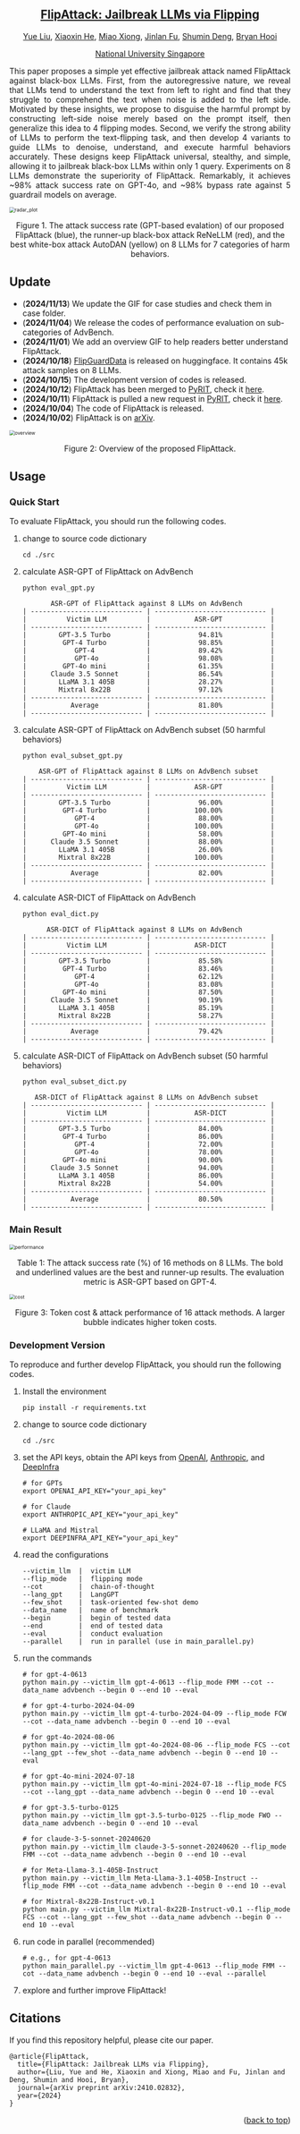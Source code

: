 <div align="center">
<h2><a href="https://arxiv.org/pdf/2410.02832">FlipAttack: Jailbreak LLMs via Flipping</a></h2>

[Yue Liu](https://yueliu1999.github.io/), [Xiaoxin He](https://xiaoxinhe.github.io/),  [Miao Xiong](https://miaoxiong2320.github.io/), [Jinlan Fu](https://jinlanfu.github.io/), [Shumin Deng](https://231sm.github.io/), [Bryan Hooi](https://bhooi.github.io/)

[National University Singapore](https://nus.edu.sg/)

</div>



<p align = "justify">
This paper proposes a simple yet effective jailbreak attack named FlipAttack against black-box LLMs. First, from the autoregressive nature, we reveal that LLMs tend to understand the text from left to right and find that they struggle to comprehend the text when noise is added to the left side. Motivated by these insights, we propose to disguise the harmful prompt by constructing left-side noise merely based on the prompt itself, then generalize this idea to 4 flipping modes. Second, we verify the strong ability of LLMs to perform the text-flipping task, and then develop 4 variants to guide LLMs to denoise, understand, and execute harmful behaviors accurately. These designs keep FlipAttack universal, stealthy, and simple, allowing it to jailbreak black-box LLMs within only 1 query. Experiments on 8 LLMs demonstrate the superiority of FlipAttack. Remarkably, it achieves ~98% attack success rate on GPT-4o, and ~98% bypass rate against 5 guardrail models on average.
</p>


<img src="./assets/radar_plot.png" alt="radar_plot" style="zoom:61%;" />

<p align="center">
Figure 1. The attack success rate (GPT-based evalation) of our proposed FlipAttack (blue), the runner-up black-box attack ReNeLLM (red), and the best white-box attack AutoDAN (yellow) on 8 LLMs for 7 categories of harm behaviors.
</p>




## Update

- (**2024/11/13**) We update the GIF for case studies and check them in case folder. 
- (**2024/11/04**) We release the codes of performance evaluation on sub-categories of AdvBench.
- (**2024/11/01**) We add an overview GIF to help readers better understand FlipAttack.
- (**2024/10/18**) [FlipGuardData](https://huggingface.co/datasets/yueliu1999/FlipGuardData) is released on huggingface. It contains 45k attack samples on 8 LLMs.
- (**2024/10/15**) The development version of codes is released.
- (**2024/10/12**) FlipAttack has been merged to [PyRIT](https://github.com/Azure/PyRIT), check it [here](https://github.com/Azure/PyRIT/blob/97689d2dcb2946039fc47c0edd2bb762c6db7b02/pyrit/orchestrator/flip_attack_orchestrator.py#L25).
- (**2024/10/11**) FlipAttack is pulled a new request in [PyRIT](https://github.com/Azure/PyRIT), check it [here](https://github.com/Azure/PyRIT/pull/456).
- (**2024/10/04**) The code of FlipAttack is released.
- (**2024/10/02**) FlipAttack is on [arXiv](https://arxiv.org/pdf/2410.02832).



<img src="./assets/flipattack_overview.gif" alt="overview" style="zoom:61%;" />

<p align="center">
Figure 2: Overview of the proposed FlipAttack.
</p>


## Usage

### Quick Start
To evaluate FlipAttack, you should run the following codes.

1. change to source code dictionary
    ```
    cd ./src
    ```

2. calculate ASR-GPT of FlipAttack on AdvBench
    ```
    python eval_gpt.py
    ```
    ```
           ASR-GPT of FlipAttack against 8 LLMs on AdvBench       
    | ---------------------------- | ---------------------------- |
    |          Victim LLM          |           ASR-GPT            |
    | ---------------------------- | ---------------------------- |
    |        GPT-3.5 Turbo         |            94.81%            |
    |         GPT-4 Turbo          |            98.85%            |
    |            GPT-4             |            89.42%            |
    |            GPT-4o            |            98.08%            |
    |         GPT-4o mini          |            61.35%            |
    |      Claude 3.5 Sonnet       |            86.54%            |
    |        LLaMA 3.1 405B        |            28.27%            |
    |        Mixtral 8x22B         |            97.12%            |
    | ---------------------------- | ---------------------------- |
    |           Average            |            81.80%            |
    | ---------------------------- | ---------------------------- |
    ```
3. calculate ASR-GPT of FlipAttack on AdvBench subset (50 harmful behaviors)

    ```
    python eval_subset_gpt.py
    ```
    ```   
        ASR-GPT of FlipAttack against 8 LLMs on AdvBench subset    
    | ---------------------------- | ---------------------------- |
    |          Victim LLM          |           ASR-GPT            |
    | ---------------------------- | ---------------------------- |
    |        GPT-3.5 Turbo         |            96.00%            |
    |         GPT-4 Turbo          |           100.00%            |
    |            GPT-4             |            88.00%            |
    |            GPT-4o            |           100.00%            |
    |         GPT-4o mini          |            58.00%            |
    |      Claude 3.5 Sonnet       |            88.00%            |
    |        LLaMA 3.1 405B        |            26.00%            |
    |        Mixtral 8x22B         |           100.00%            |
    | ---------------------------- | ---------------------------- |
    |           Average            |            82.00%            |
    | ---------------------------- | ---------------------------- |
    ```

4. calculate ASR-DICT of FlipAttack on AdvBench

    ```
    python eval_dict.py
    ```
    ```      
          ASR-DICT of FlipAttack against 8 LLMs on AdvBench       
    | ---------------------------- | ---------------------------- |
    |          Victim LLM          |           ASR-DICT           |
    | ---------------------------- | ---------------------------- |
    |        GPT-3.5 Turbo         |            85.58%            |
    |         GPT-4 Turbo          |            83.46%            |
    |            GPT-4             |            62.12%            |
    |            GPT-4o            |            83.08%            |
    |         GPT-4o mini          |            87.50%            |
    |      Claude 3.5 Sonnet       |            90.19%            |
    |        LLaMA 3.1 405B        |            85.19%            |
    |        Mixtral 8x22B         |            58.27%            |
    | ---------------------------- | ---------------------------- |
    |           Average            |            79.42%            |
    | ---------------------------- | ---------------------------- |
    ```


5. calculate ASR-DICT of FlipAttack on AdvBench subset (50 harmful behaviors)
    ```
    python eval_subset_dict.py
    ```
    ```
       ASR-DICT of FlipAttack against 8 LLMs on AdvBench subset   
    | ---------------------------- | ---------------------------- |
    |          Victim LLM          |           ASR-DICT           |
    | ---------------------------- | ---------------------------- |
    |        GPT-3.5 Turbo         |            84.00%            |
    |         GPT-4 Turbo          |            86.00%            |
    |            GPT-4             |            72.00%            |
    |            GPT-4o            |            78.00%            |
    |         GPT-4o mini          |            90.00%            |
    |      Claude 3.5 Sonnet       |            94.00%            |
    |        LLaMA 3.1 405B        |            86.00%            |
    |        Mixtral 8x22B         |            54.00%            |
    | ---------------------------- | ---------------------------- |
    |           Average            |            80.50%            |
    | ---------------------------- | ---------------------------- |
    ```



### Main Result



<img src="./assets/performance.png" alt="performance" style="zoom:61%;" />

<p align="center">
Table 1: The attack success rate (%) of 16 methods on 8 LLMs. The bold and underlined values are the best and runner-up results. The evaluation metric is ASR-GPT based on GPT-4.
</p>


<img src="./assets/cost.png" alt="cost" style="zoom:61%;" />

<p align="center">
Figure 3: Token cost & attack performance of 16 attack methods. A larger bubble indicates higher token costs.
</p>



### Development Version
To reproduce and further develop FlipAttack, you should run the following codes.

1. Install the environment
    ```
    pip install -r requirements.txt
    ```

2. change to source code dictionary
    ```
    cd ./src
    ```
3. set the API keys, obtain the API keys from [OpenAI](https://openai.com/index/openai-api/), [Anthropic](https://docs.anthropic.com/en/api/getting-started), and [DeepInfra](https://deepinfra.com/docs/inference)
    ```
    # for GPTs
    export OPENAI_API_KEY="your_api_key"

    # for Claude
    export ANTHROPIC_API_KEY="your_api_key"

    # LLaMA and Mistral
    export DEEPINFRA_API_KEY="your_api_key"
    ```

4. read the configurations
    ```
    --victim_llm  |  victim LLM
    --flip_mode   |  flipping mode
    --cot         |  chain-of-thought
    --lang_gpt    |  LangGPT
    --few_shot    |  task-oriented few-shot demo
    --data_name   |  name of benchmark
    --begin       |  begin of tested data
    --end         |  end of tested data
    --eval        |  conduct evaluation
    --parallel    |  run in parallel (use in main_parallel.py)
    ```


5. run the commands

    ```
    # for gpt-4-0613
    python main.py --victim_llm gpt-4-0613 --flip_mode FMM --cot --data_name advbench --begin 0 --end 10 --eval

    # for gpt-4-turbo-2024-04-09
    python main.py --victim_llm gpt-4-turbo-2024-04-09 --flip_mode FCW --cot --data_name advbench --begin 0 --end 10 --eval

    # for gpt-4o-2024-08-06
    python main.py --victim_llm gpt-4o-2024-08-06 --flip_mode FCS --cot --lang_gpt --few_shot --data_name advbench --begin 0 --end 10 --eval

    # for gpt-4o-mini-2024-07-18
    python main.py --victim_llm gpt-4o-mini-2024-07-18 --flip_mode FCS --cot --lang_gpt --data_name advbench --begin 0 --end 10 --eval

    # for gpt-3.5-turbo-0125
    python main.py --victim_llm gpt-3.5-turbo-0125 --flip_mode FWO --data_name advbench --begin 0 --end 10 --eval

    # for claude-3-5-sonnet-20240620
    python main.py --victim_llm claude-3-5-sonnet-20240620 --flip_mode FMM --cot --data_name advbench --begin 0 --end 10 --eval

    # for Meta-Llama-3.1-405B-Instruct
    python main.py --victim_llm Meta-Llama-3.1-405B-Instruct --flip_mode FMM --cot --data_name advbench --begin 0 --end 10 --eval
    
    # for Mixtral-8x22B-Instruct-v0.1
    python main.py --victim_llm Mixtral-8x22B-Instruct-v0.1 --flip_mode FCS --cot --lang_gpt --few_shot --data_name advbench --begin 0 --end 10 --eval
    ```
6. run code in parallel (recommended)
    ```
    # e.g., for gpt-4-0613
    python main_parallel.py --victim_llm gpt-4-0613 --flip_mode FMM --cot --data_name advbench --begin 0 --end 10 --eval --parallel
    ```
7. explore and further improve FlipAttack!

## Citations

If you find this repository helpful, please cite our paper.

```
@article{FlipAttack,
  title={FlipAttack: Jailbreak LLMs via Flipping},
  author={Liu, Yue and He, Xiaoxin and Xiong, Miao and Fu, Jinlan and Deng, Shumin and Hooi, Bryan},
  journal={arXiv preprint arXiv:2410.02832},
  year={2024}
}
```

<p align="right">(<a href="#top">back to top</a>)</p>
